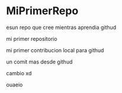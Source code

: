 # MiPrimerRepo
esun repo que cree mientras aprendia githud

mi primer repositorio

mi primer contribucion local para githud

un comit mas desde githud

cambio xd

ouaeio
